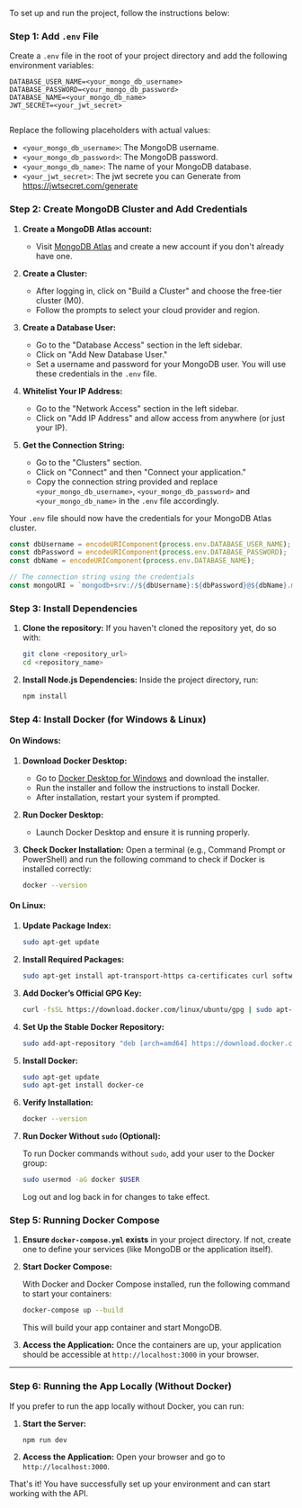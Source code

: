 To set up and run the project, follow the instructions below:

### Step 1: Add `.env` File

Create a `.env` file in the root of your project directory and add the following environment variables:

```plaintext
DATABASE_USER_NAME=<your_mongo_db_username>
DATABASE_PASSWORD=<your_mongo_db_password>
DATABASE_NAME=<your_mongo_db_name>
JWT_SECRET=<your_jwt_secret> 
 
```

Replace the following placeholders with actual values:

- `<your_mongo_db_username>`: The MongoDB username.
- `<your_mongo_db_password>`: The MongoDB password.
- `<your_mongo_db_name>`: The name of your MongoDB database.
- `<your_jwt_secret>`: The jwt secrete  you can Generate from  https://jwtsecret.com/generate

### Step 2: Create MongoDB Cluster and Add Credentials

1. **Create a MongoDB Atlas account:**

   - Visit [MongoDB Atlas](https://www.mongodb.com/cloud/atlas) and create a new account if you don't already have one.

2. **Create a Cluster:**

   - After logging in, click on "Build a Cluster" and choose the free-tier cluster (M0).
   - Follow the prompts to select your cloud provider and region.

3. **Create a Database User:**

   - Go to the "Database Access" section in the left sidebar.
   - Click on "Add New Database User."
   - Set a username and password for your MongoDB user. You will use these credentials in the `.env` file.

4. **Whitelist Your IP Address:**

   - Go to the "Network Access" section in the left sidebar.
   - Click on "Add IP Address" and allow access from anywhere (or just your IP).

5. **Get the Connection String:**
   - Go to the "Clusters" section.
   - Click on "Connect" and then "Connect your application."
   - Copy the connection string provided and replace `<your_mongo_db_username>`, `<your_mongo_db_password>` and `<your_mongo_db_name>` in the `.env` file accordingly.

Your `.env` file should now have the credentials for your MongoDB Atlas cluster.

```javascript
const dbUsername = encodeURIComponent(process.env.DATABASE_USER_NAME);
const dbPassword = encodeURIComponent(process.env.DATABASE_PASSWORD);
const dbName = encodeURIComponent(process.env.DATABASE_NAME);

// The connection string using the credentials
const mongoURI = `mongodb+srv://${dbUsername}:${dbPassword}@${dbName}.mongodb.net/?retryWrites=true&w=majority`;
```

### Step 3: Install Dependencies

1. **Clone the repository:**
   If you haven't cloned the repository yet, do so with:

   ```bash
   git clone <repository_url>
   cd <repository_name>
   ```

2. **Install Node.js Dependencies:**
   Inside the project directory, run:

   ```bash
   npm install
   ```

### Step 4: Install Docker (for Windows & Linux)

#### On Windows:

1. **Download Docker Desktop:**
   - Go to [Docker Desktop for Windows](https://www.docker.com/products/docker-desktop) and download the installer.
   - Run the installer and follow the instructions to install Docker.
   - After installation, restart your system if prompted.
2. **Run Docker Desktop:**

   - Launch Docker Desktop and ensure it is running properly.

3. **Check Docker Installation:**
   Open a terminal (e.g., Command Prompt or PowerShell) and run the following command to check if Docker is installed correctly:

   ```bash
   docker --version
   ```

#### On Linux:

1. **Update Package Index:**

   ```bash
   sudo apt-get update
   ```

2. **Install Required Packages:**

   ```bash
   sudo apt-get install apt-transport-https ca-certificates curl software-properties-common
   ```

3. **Add Docker’s Official GPG Key:**

   ```bash
   curl -fsSL https://download.docker.com/linux/ubuntu/gpg | sudo apt-key add -
   ```

4. **Set Up the Stable Docker Repository:**

   ```bash
   sudo add-apt-repository "deb [arch=amd64] https://download.docker.com/linux/ubuntu $(lsb_release -cs) stable"
   ```

5. **Install Docker:**

   ```bash
   sudo apt-get update
   sudo apt-get install docker-ce
   ```

6. **Verify Installation:**

   ```bash
   docker --version
   ```

7. **Run Docker Without `sudo` (Optional):**

   To run Docker commands without `sudo`, add your user to the Docker group:

   ```bash
   sudo usermod -aG docker $USER
   ```

   Log out and log back in for changes to take effect.

### Step 5: Running Docker Compose

1. **Ensure `docker-compose.yml` exists** in your project directory. If not, create one to define your services (like MongoDB or the application itself).

  

2. **Start Docker Compose:**

   With Docker and Docker Compose installed, run the following command to start your containers:

   ```bash
   docker-compose up --build
   ```

   This will build your app container and start MongoDB.

3. **Access the Application:**
   Once the containers are up, your application should be accessible at `http://localhost:3000` in your browser.

---

### Step 6: Running the App Locally (Without Docker)

If you prefer to run the app locally without Docker, you can run:

1. **Start the Server:**

   ```bash
   npm run dev
   ```

2. **Access the Application:**
   Open your browser and go to `http://localhost:3000`.

That's it! You have successfully set up your environment and can start working with the API.
